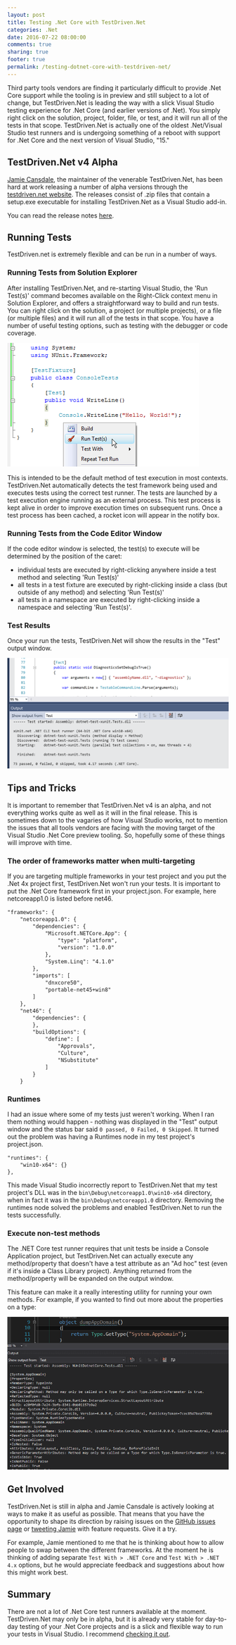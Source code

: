 ```yaml
---
layout: post
title: Testing .Net Core with TestDriven.Net
categories: .Net
date: 2016-07-22 08:00:00
comments: true
sharing: true
footer: true
permalink: /testing-dotnet-core-with-testdriven-net/
---
```


Third party tools vendors are finding it particularly difficult to provide .Net Core support while the tooling is in preview and still subject to a lot of change, but TestDriven.Net is leading the way with a slick Visual Studio testing experience for .Net Core (and earlier versions of .Net).  You simply right click on the solution, project, folder, file, or test, and it will run all of the tests in that scope. TestDriven.Net is actually one of the oldest .Net/Visual Studio test runners and is undergoing something of a reboot with support for .Net Core and the next version of Visual Studio, "15."
<!--excerpt-->

## TestDriven.Net v4 Alpha
[Jamie Cansdale](https://twitter.com/jcansdale), the maintainer of the venerable TestDriven.Net, has been hard at work releasing a number of alpha versions through the [testdriven.net website](http://testdriven.net/download.aspx). The releases consist of .zip files that contain a setup.exe executable for installing TestDriven.Net as a Visual Studio add-in. 

You can read the release notes [here](http://testdriven.net/downloads/releasenotes.html).

## Running Tests
TestDriven.net is extremely flexible and can be run in a number of ways.

### Running Tests from Solution Explorer
After installing TestDriven.Net, and re-starting Visual Studio, the 'Run Test(s)' command becomes available on the Right-Click context menu in Solution Explorer, and offers a straightforward way to build and run tests. You can right click on the solution, a project (or multiple projects), or a file (or multiple files) and it will run all of the tests in that scope. You have a number of useful testing options, such as testing with the debugger or code coverage.

![VS test runner](/images/test-dotnet-core-tdnet-run.png)

This is intended to be the default method of test execution in most contexts. TestDriven.Net automatically detects the test framework being used and executes tests using the correct test runner. The tests are launched by a test execution engine running as an external process. This test process is kept alive in order to improve execution times on subsequent runs. Once a test process has been cached, a rocket icon will appear in the notify box.

### Running Tests from the Code Editor Window
If the code editor window is selected, the test(s) to execute will be determined by the position of the caret:

- individual tests are executed by right-clicking anywhere inside a test method and selecting 'Run Test(s)'
- all tests in a test fixture are executed by right-clicking inside a class (but outside of any method) and selecting 'Run Test(s)'
- all tests in a namespace are executed by right-clicking inside a namespace and selecting 'Run Test(s)'.

### Test Results
Once your run the tests, TestDriven.Net will show the results in the "Test" output window.

![VS test runner](/images/test-dotnet-core-tdnet.png)

## Tips and Tricks
It is important to remember that TestDriven.Net v4 is an alpha, and not everything works quite as well as it will in the final release. This is sometimes down to the vagaries of how Visual Studio works, not to mention the issues that all tools vendors are facing with the moving target of the Visual Studio .Net Core preview tooling. So, hopefully some of these things will improve with time.

### The order of frameworks matter when multi-targeting
If you are targeting multiple frameworks in your test project and you put the .Net 4x project first, TestDriven.Net won't run your tests. It is important to put the .Net Core framework first in your project.json. For example, here netcoreapp1.0 is listed before net46.

	"frameworks": {
	    "netcoreapp1.0": {
	        "dependencies": {
	            "Microsoft.NETCore.App": {
	                "type": "platform",
	                "version": "1.0.0"
	            },
	            "System.Linq": "4.1.0"
	        },
	        "imports": [
	            "dnxcore50",
	            "portable-net45+win8"
	        ]
	    },
	    "net46": {
	        "dependencies": {
	        },
	        "buildOptions": {
	            "define": [
	                "Approvals",
	                "Culture",
	                "NSubstitute"
	            ]
	        }
	    }

### Runtimes
I had an issue where some of my tests just weren't working. When I ran them nothing would happen - nothing was displayed in the "Test" output window and the status bar said `0 passed, 0 Failed, 0 Skipped`. It turned out the problem was having a Runtimes node in my test project's project.json.

    "runtimes": {
        "win10-x64": {}
    },

This made Visual Studio incorrectly report to TestDriven.Net that my test project's DLL was in the `bin\Debug\netcoreapp1.0\win10-x64` directory, when in fact it was in the `bin\Debug\netcoreapp1.0` directory. Removing the runtimes node solved the problems and enabled TestDriven.Net to run the tests successfully.

### Execute non-test methods
The .NET Core test runner requires that unit tests be inside a Console Application project, but TestDriven.Net can actually execute any method/property that doesn't have a test attribute as an "Ad hoc" test (even if it's inside a Class Library project). Anything returned from the method/property will be expanded on the output window. 

This feature can make it a really interesting utility for running your own methods. For example, if you wanted to find out more about the properties on a type:

![TestDriven.Net](/images/tdnet-normal-method.png)

## Get Involved
TestDriven.Net is still in alpha and Jamie Cansdale is actively looking at ways to make it as useful as possible. That means that you have the opportunity to shape its direction by raising issues on the [GitHub issues page](https://github.com/jcansdale/TestDriven.Net-Issues/issues) or [tweeting Jamie](https://twitter.com/jcansdale) with feature requests. Give it a try.

For example, Jamie mentioned to me that he is thinking about how to allow people to swap between the different frameworks. At the moment he is thinking of adding separate `Test With > .NET Core` and `Test With > .NET 4.x` options, but he would appreciate feedback and suggestions about how this might work best.

## Summary
There are not a lot of .Net Core test runners available at the moment. TestDriven.Net may only be in alpha, but it is already very stable for day-to-day testing of your .Net Core projects and is a slick and flexible way to run your tests in Visual Studio. I recommend [checking it out](http://testdriven.net/download.aspx).